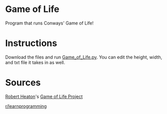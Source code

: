 # Game of Life
Program that runs Conways' Game of Life!

# Instructions
Download the files and run [Game_of_Life.py](../blob/main/Game_of_Life.py). You can edit the height, width, and txt file it takes in as well.

# Sources
[Robert Heaton](https://robertheaton.com)'s [Game of Life Project](https://robertheaton.com/2018/07/20/project-2-game-of-life/)

[r/learnprogramming](https://reddit.com/r/learnprogramming)

